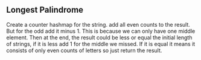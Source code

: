 ## Longest Palindrome
Create a counter hashmap for the string.
add all even counts to the result. But for the odd add it minus 1. This is because we can only have one middle element. 
Then at the end, the result could be less or equal the initial length of strings, if it is less add 1 for the middle we missed. If it is equal it means it consists of only even counts of letters so just return the result.